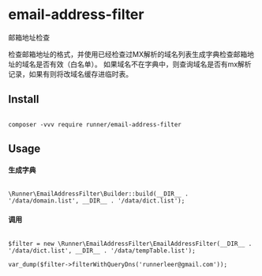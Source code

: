 # email-address-filter
邮箱地址检查

检查邮箱地址的格式，并使用已经检查过MX解析的域名列表生成字典检查邮箱地址的域名是否有效（白名单）。
如果域名不在字典中，则查询域名是否有mx解析记录，如果有则将改域名缓存进临时表。

## Install
```

composer -vvv require runner/email-address-filter

```

## Usage

#### 生成字典
```

\Runner\EmailAddressFilter\Builder::build(__DIR__ . '/data/domain.list', __DIR__ . '/data/dict.list');

```

#### 调用
```

$filter = new \Runner\EmailAddressFilter\EmailAddressFilter(__DIR__ . '/data/dict.list', __DIR__ . '/data/tempTable.list');

var_dump($filter->filterWithQueryDns('runnerleer@gmail.com'));

```